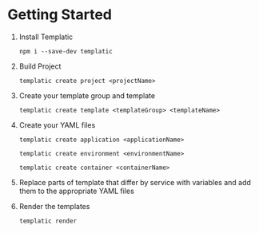 # Getting Started

1. Install Templatic

    `npm i --save-dev templatic`
   
2. Build Project

    `templatic create project <projectName>`
    
3. Create your template group and template

    `templatic create template <templateGroup> <templateName>`
    
4. Create your YAML files

    `templatic create application <applicationName>`
    
    `templatic create environment <environmentName>`
    
    `templatic create container <containerName>`
    
5. Replace parts of template that differ by service with variables and add them to the appropriate YAML files

6. Render the templates

    `templatic render`